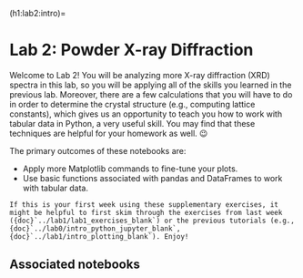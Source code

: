 (h1:lab2:intro)=
# Lab 2: Powder X-ray Diffraction


Welcome to Lab 2!
You will be analyzing more X-ray diffraction (XRD) spectra in this lab, so you will be applying all of the skills you learned in the previous lab.
Moreover, there are a few calculations that you will have to do in order to determine the crystal structure (e.g., computing lattice constants), which gives us an opportunity to teach you how to work with tabular data in Python, a very useful skill.
You may find that these techniques are helpful for your homework as well. 😉

The primary outcomes of these notebooks are:
- Apply more Matplotlib commands to fine-tune your plots.
- Use basic functions associated with pandas and DataFrames to work with tabular data.

```{tip}
If this is your first week using these supplementary exercises, it might be helpful to first skim through the exercises from last week ({doc}`../lab1/lab1_exercises_blank`) or the previous tutorials (e.g., {doc}`../lab0/intro_python_jupyter_blank`, {doc}`../lab1/intro_plotting_blank`). Enjoy!
```


## Associated notebooks 

```{tableofcontents}
```